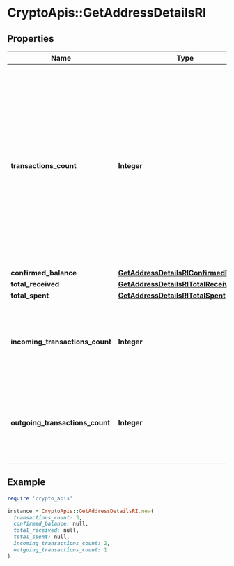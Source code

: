 # CryptoApis::GetAddressDetailsRI

## Properties

| Name | Type | Description | Notes |
| ---- | ---- | ----------- | ----- |
| **transactions_count** | **Integer** | Represents the total number of confirmed coins transactions for this address, both incoming and outgoing. Applies for coins only **and not** tokens transfers e.g. for Ethereum. &#x60;transactionsCount&#x60; could result as less than incoming and outgoing transactions put together (e.g. in Bitcoin), due to the fact that one and the same address could be in senders and receivers addresses. |  |
| **confirmed_balance** | [**GetAddressDetailsRIConfirmedBalance**](GetAddressDetailsRIConfirmedBalance.md) |  |  |
| **total_received** | [**GetAddressDetailsRITotalReceived**](GetAddressDetailsRITotalReceived.md) |  |  |
| **total_spent** | [**GetAddressDetailsRITotalSpent**](GetAddressDetailsRITotalSpent.md) |  |  |
| **incoming_transactions_count** | **Integer** | Defines the count of all confirmed incoming transactions from the address for coins. This applies to **coins** only, **not** to tokens transfers e.g. for Ethereum. |  |
| **outgoing_transactions_count** | **Integer** | Defines the count of all confirmed outgoing transactions from the address for coins. This applies to **coins** only, **not** to tokens transfers e.g. for Ethereum. |  |

## Example

```ruby
require 'crypto_apis'

instance = CryptoApis::GetAddressDetailsRI.new(
  transactions_count: 3,
  confirmed_balance: null,
  total_received: null,
  total_spent: null,
  incoming_transactions_count: 2,
  outgoing_transactions_count: 1
)
```

